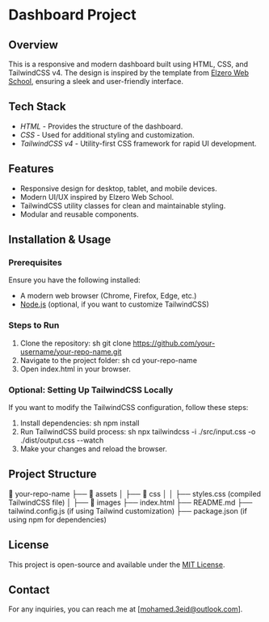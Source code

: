 # Dashboard Project

## Overview

This is a responsive and modern dashboard built using HTML, CSS, and TailwindCSS v4. The design is inspired by the template from [Elzero Web School](https://elzerowebschool.github.io/HTML_And_CSS_Template_Four/index.html), ensuring a sleek and user-friendly interface.

## Tech Stack

- _HTML_ - Provides the structure of the dashboard.
- _CSS_ - Used for additional styling and customization.
- _TailwindCSS v4_ - Utility-first CSS framework for rapid UI development.

## Features

- Responsive design for desktop, tablet, and mobile devices.
- Modern UI/UX inspired by Elzero Web School.
- TailwindCSS utility classes for clean and maintainable styling.
- Modular and reusable components.

## Installation & Usage

### Prerequisites

Ensure you have the following installed:

- A modern web browser (Chrome, Firefox, Edge, etc.)
- [Node.js](https://nodejs.org/) (optional, if you want to customize TailwindCSS)

### Steps to Run

1. Clone the repository:
   sh
   git clone https://github.com/your-username/your-repo-name.git
2. Navigate to the project folder:
   sh
   cd your-repo-name
3. Open index.html in your browser.

### Optional: Setting Up TailwindCSS Locally

If you want to modify the TailwindCSS configuration, follow these steps:

1. Install dependencies:
   sh
   npm install
2. Run TailwindCSS build process:
   sh
   npx tailwindcss -i ./src/input.css -o ./dist/output.css --watch
3. Make your changes and reload the browser.

## Project Structure

📂 your-repo-name
├── 📂 assets
│ ├── 📂 css
│ │ ├── styles.css (compiled TailwindCSS file)
│ ├── 📂 images
├── index.html
├── README.md
├── tailwind.config.js (if using Tailwind customization)
├── package.json (if using npm for dependencies)

## License

This project is open-source and available under the [MIT License](LICENSE).

## Contact

For any inquiries, you can reach me at [mohamed.3eid@outlook.com].
